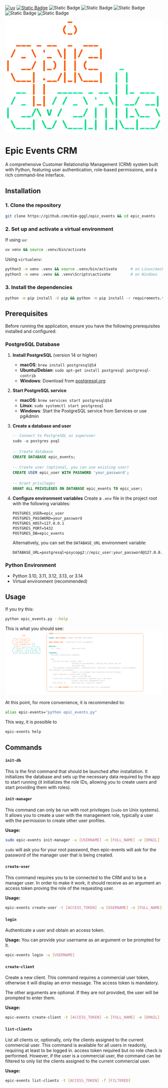 [![uv](https://img.shields.io/endpoint?url=https://raw.githubusercontent.com/astral-sh/uv/main/assets/badge/v0.json)](https://github.com/astral-sh/uv) [![Static Badge](https://img.shields.io/badge/python-3.10%20|%203.11%20|%203.12%20|%203.13%20|%203.14-%233775A9?style=plastic&logo=python&logoColor=%23FFE569)](https://www.python.org/) ![Static Badge](https://img.shields.io/badge/SQLAlchemy-2.0.83-%23a11b18?logo=SQLAlchemy&logoColor=white) ![Static Badge](https://img.shields.io/badge/PostgreSQL-14.19-%23336690?style=plastic&logo=PostgreSQL&logoColor=white) ![Static Badge](https://img.shields.io/badge/PyJWT-2.10.1-%232980b9?style=plastic&logo=JWT&logoColor=%232980b9) ![Static Badge](https://img.shields.io/badge/Rich-3.8.0-%236ab0de?style=plastic&logo=Rich&logoColor=white) ![Static Badge](https://img.shields.io/badge/sentry--sdk-2.35.1-%23be5db9?style=plastic&logo=Sentry&logoColor=white)


![](./media/epic_events.png)

# Epic Events CRM

A comprehensive Customer Relationship Management (CRM) system built with Python, featuring user authentication, role-based permissions, and a rich command-line interface.

## Installation
### 1. Clone the repository  

```bash
git clone https://github.com/dim-gggl/epic_events && cd epic_events
```

### 2. Set up and activate a virtual environment  
If using `uv`:
```bash
uv venv && source .venv/bin/activate
```

Using `virtualenv`:
```bash
python3 -m venv .venv && source .venv/bin/activate      # on Linux/macOS
python3 -m venv .venv && .venv\Scripts\activate         # on Windows
```

### 3. Install the dependencies  

```bash
python -m pip install -U pip && python -m pip install -r requirements.txt
```

## Prerequisites

Before running the application, ensure you have the following prerequisites installed and configured:

### PostgreSQL Database

1. **Install PostgreSQL** (version 14 or higher)
   - **macOS**: `brew install postgresql@14`
   - **Ubuntu/Debian**: `sudo apt-get install postgresql postgresql-contrib`
   - **Windows**: Download from [postgresql.org](https://www.postgresql.org/download/windows/)

2. **Start PostgreSQL service**
   - **macOS**: `brew services start postgresql@14`
   - **Linux**: `sudo systemctl start postgresql`
   - **Windows**: Start the PostgreSQL service from Services or use pgAdmin

3. **Create a database and user**
   ```sql
   -- Connect to PostgreSQL as superuser
   sudo -u postgres psql
   
   -- Create database
   CREATE DATABASE epic_events;
   
   -- Create user (optional, you can use existing user)
   CREATE USER epic_user WITH PASSWORD 'your_password';
   
   -- Grant privileges
   GRANT ALL PRIVILEGES ON DATABASE epic_events TO epic_user;
   ```

4. **Configure environment variables**
   Create a `.env` file in the project root with the following variables:
   ```env
   POSTGRES_USER=epic_user
   POSTGRES_PASSWORD=your_password
   POSTGRES_HOST=127.0.0.1
   POSTGRES_PORT=5432
   POSTGRES_DB=epic_events
   ```
   
   Alternatively, you can set the `DATABASE_URL` environment variable:
   ```env
   DATABASE_URL=postgresql+psycopg2://epic_user:your_password@127.0.0.1:5432/epic_events
   ```

### Python Environment
- Python 3.10, 3.11, 3.12, 3.13, or 3.14
- Virtual environment (recommended)

## Usage  

If you try this:
```bash
python epic_events.py --help
```
This is what you should see:
![](media/help_menu.svg)

At this point, for more convenience, it is recommended to:

```bash
alias epic-events="python epic_events.py"
```

This way, it is possible to 

```bash
epic-events help
```

## Commands

#### `init-db`

This is the first command that should be launched after installation. It initializes the database and sets up the necessary data required by the app to start running (it initializes the role IDs, allowing you to create users and start providing them with roles).

#### `init-manager`

This command can only be run with root privileges (`sudo` on Unix systems). It allows you to create a user with the management role, typically a user with the permission to create other user profiles.

**Usage:** 
```bash
sudo epic-events init-manager -u [USERNAME] -n [FULL_NAME] -e [EMAIL]
```
`sudo` will ask you for your root password, then epic-events will ask for the password of the manager user that is being created.

#### `create-user`

This command requires you to be connected to the CRM and to be a manager user. In order to make it work, it should receive as an argument an access token proving the role of the requesting user.

**Usage:** 
```bash
epic-events create-user -t [ACCESS_TOKEN] -u [USERNAME] -n [FULL_NAME] -e [EMAIL] -r [ROLE_ID]
```

#### `login`

Authenticate a user and obtain an access token.

**Usage:**
You can provide your username as an argument or be prompted for it.
```bash
epic-events login -u [USERNAME]
```

#### `create-client`

Create a new client. This command requires a commercial user token, otherwise it will display an error message.
The access token is mandatory.

The other arguments are optional. If they are not provided, the user will be prompted to enter them.

**Usage:**
```bash
epic-events create-client -t [ACCESS_TOKEN] -n [FULL_NAME] -e [EMAIL] -p [PHONE] -c [COMPANY_ID] -d [FIRST_CONTACT_DATE]
```

#### `list-clients`

List all clients or, optionally, only the clients assigned to the current commercial user. 
This command is available for all users in readonly, requiring at least to be logged in.
access token required but no role check is performed.
However, if the user is a commercial user, the command can be filtered to only list the clients assigned to the current commercial user.

**Usage:**
```bash
epic-events list-clients -t [ACCESS_TOKEN] -f [FILTERED]
```